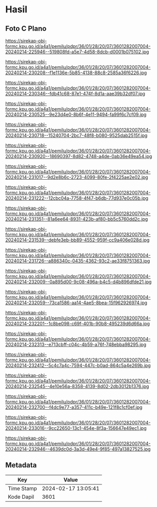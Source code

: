 # Hasil

## Foto C Plano

https://sirekap-obj-formc.kpu.go.id/a4a1/pemilu/pdpr/36/01/28/20/07/3601282007004-20240214-225946--519808fd-a5e7-4d58-8dcb-d0001b075102.jpg

https://sirekap-obj-formc.kpu.go.id/a4a1/pemilu/pdpr/36/01/28/20/07/3601282007004-20240214-230208--f1e1136e-5b85-4138-88c8-2585a36f6226.jpg

https://sirekap-obj-formc.kpu.go.id/a4a1/pemilu/pdpr/36/01/28/20/07/3601282007004-20240214-230346--fdb41c68-87e1-474f-8d1a-aae39b32df07.jpg

https://sirekap-obj-formc.kpu.go.id/a4a1/pemilu/pdpr/36/01/28/20/07/3601282007004-20240214-230525--9e23d4e0-8b6f-4e11-9494-fa99f6c7cf09.jpg

https://sirekap-obj-formc.kpu.go.id/a4a1/pemilu/pdpr/36/01/28/20/07/3601282007004-20240214-230718--15240704-2bc7-48f8-b080-9525dab2515f.jpg

https://sirekap-obj-formc.kpu.go.id/a4a1/pemilu/pdpr/36/01/28/20/07/3601282007004-20240214-230920--18690397-8d82-4748-a4de-0ab36e49ea54.jpg

https://sirekap-obj-formc.kpu.go.id/a4a1/pemilu/pdpr/36/01/28/20/07/3601282007004-20240214-231017--9d2e8b6c-2723-4099-80fe-2f4225ae2e02.jpg

https://sirekap-obj-formc.kpu.go.id/a4a1/pemilu/pdpr/36/01/28/20/07/3601282007004-20240214-231222--12cbc04a-7758-4f47-b6db-77d937e0c05b.jpg

https://sirekap-obj-formc.kpu.go.id/a4a1/pemilu/pdpr/36/01/28/20/07/3601282007004-20240214-231351--81a6ee64-8931-423b-af80-bb5c5760dd2c.jpg

https://sirekap-obj-formc.kpu.go.id/a4a1/pemilu/pdpr/36/01/28/20/07/3601282007004-20240214-231539--debfe3eb-bb89-4552-959f-cc9a406e028d.jpg

https://sirekap-obj-formc.kpu.go.id/a4a1/pemilu/pdpr/36/01/28/20/07/3601282007004-20240214-231726--a886340c-0435-4362-93c2-ae33f8751363.jpg

https://sirekap-obj-formc.kpu.go.id/a4a1/pemilu/pdpr/36/01/28/20/07/3601282007004-20240214-232009--0a895d00-9c08-496a-b4c5-d4b896dfde21.jpg

https://sirekap-obj-formc.kpu.go.id/a4a1/pemilu/pdpr/36/01/28/20/07/3601282007004-20240214-232059--73ca1586-aa14-4ae5-8bea-15f962926974.jpg

https://sirekap-obj-formc.kpu.go.id/a4a1/pemilu/pdpr/36/01/28/20/07/3601282007004-20240214-232201--1c8be098-c69f-401b-90b8-495239d6d66a.jpg

https://sirekap-obj-formc.kpu.go.id/a4a1/pemilu/pdpr/36/01/28/20/07/3601282007004-20240214-232313--e713cbff-c04c-4b59-a76f-748ebba98295.jpg

https://sirekap-obj-formc.kpu.go.id/a4a1/pemilu/pdpr/36/01/28/20/07/3601282007004-20240214-232412--5c4c7a4c-7594-447c-b0ad-864c5a4e269b.jpg

https://sirekap-obj-formc.kpu.go.id/a4a1/pemilu/pdpr/36/01/28/20/07/3601282007004-20240214-232545--4e10e56a-8358-4139-8d02-2db3012b1376.jpg

https://sirekap-obj-formc.kpu.go.id/a4a1/pemilu/pdpr/36/01/28/20/07/3601282007004-20240214-232700--f4dc9e77-a357-411c-b49e-121f8c1cf0ef.jpg

https://sirekap-obj-formc.kpu.go.id/a4a1/pemilu/pdpr/36/01/28/20/07/3601282007004-20240214-233016--9cc22650-13c1-454e-8f3a-156647e49ec1.jpg

https://sirekap-obj-formc.kpu.go.id/a4a1/pemilu/pdpr/36/01/28/20/07/3601282007004-20240214-232946--4639dc0d-3a3d-49e4-9f85-497a13827525.jpg


## Metadata

| Key        | Value               |
| ---------- | ------------------- |
| Time Stamp | 2024-02-17 13:05:41 |
| Kode Dapil | 3601                |



